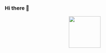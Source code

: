 ### Hi there 👋

<div id="header" align="center">
  
  <img src="https://media.giphy.com/media/jdPMeyv9rn0hZHh8n9/giphy.gif" width="100"/>
</div>


<!--
**fabricesemti80/fabricesemti80** is a ✨ _special_ ✨ repository because its `README.md` (this file) appears on your GitHub profile.

Here are some ideas to get you started:

- 🔭 I’m currently working on ...
- 🌱 I’m currently learning ...
- 👯 I’m looking to collaborate on ...
- 🤔 I’m looking for help with ...
- 💬 Ask me about ...
- 📫 How to reach me: ...
- 😄 Pronouns: ...
- ⚡ Fun fact: ...
-->
